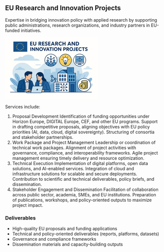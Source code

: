 ## EU Research and Innovation Projects

Expertise in bridging innovation policy with applied research by supporting public administrations, research organizations, and industry partners in EU-funded initiatives.

![EU Research and Innovation Projects](/images/eures_small.png)

Services include:
1. Proposal Development
Identification of funding opportunities under Horizon Europe, DIGITAL Europe, CEF, and other EU programs.
Support in drafting competitive proposals, aligning objectives with EU policy priorities (AI, data, cloud, digital sovereignty).
Structuring of consortia and stakeholder partnerships.
2. Work Package and Project Management
Leadership or coordination of technical work packages.
Alignment of project activities with governance, compliance, and interoperability frameworks.
Agile project management ensuring timely delivery and resource optimization.
3. Technical Execution
Implementation of digital platforms, open data solutions, and AI-enabled services.
Integration of cloud and infrastructure solutions for scalable and secure deployments.
Contribution to scientific and technical deliverables, policy briefs, and dissemination.
4. Stakeholder Engagement and Dissemination
Facilitation of collaboration across public sector, academia, SMEs, and EU institutions.
Preparation of publications, workshops, and policy-oriented outputs to maximize project impact.

### Deliverables
* High-quality EU proposals and funding applications
* Technical and policy-oriented deliverables (reports, platforms, datasets)
* Governance and compliance frameworks
* Dissemination materials and capacity-building outputs
